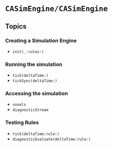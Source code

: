 # ``CASimEngine/CASimEngine``

## Topics

### Creating a Simulation Engine

- ``init(_:rules:)``

### Running the simulation

- ``tick(deltaTime:)``
- ``tickSync(deltaTime:)``

### Accessing the simulation

- ``voxels``
- ``diagnosticStream``

### Testing Rules

- ``tick(deltaTime:rule:)``
- ``diagnosticEvaluate(deltaTime:rule:)``
